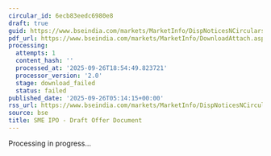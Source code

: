 ```yaml
---
circular_id: 6ecb83eedc6980e8
draft: true
guid: https://www.bseindia.com/markets/MarketInfo/DispNoticesNCirculars.aspx?Noticeid={268AE2E3-5200-4C88-B9FA-886754283092}&noticeno=20250926-1&dt=09/26/2025&icount=1&totcount=76&flag=0
pdf_url: https://www.bseindia.com/markets/MarketInfo/DownloadAttach.aspx?id=20250926-1&attachedId=
processing:
  attempts: 1
  content_hash: ''
  processed_at: '2025-09-26T18:54:49.823721'
  processor_version: '2.0'
  stage: download_failed
  status: failed
published_date: '2025-09-26T05:14:15+00:00'
rss_url: https://www.bseindia.com/markets/MarketInfo/DispNoticesNCirculars.aspx?Noticeid={268AE2E3-5200-4C88-B9FA-886754283092}&noticeno=20250926-1&dt=09/26/2025&icount=1&totcount=76&flag=0
source: bse
title: SME IPO - Draft Offer Document
---
```


Processing in progress...